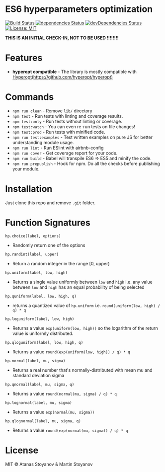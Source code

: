 # ES6 hyperparameters optimization

[![Build Status](https://travis-ci.org/atanasster/hyperparameters.svg?branch=master)](https://travis-ci.org/atanasster/hyperparameters) [![dependencies Status](https://david-dm.org/atanasster/hyperjs/status.svg)](https://david-dm.org/atanasster/hyperjs) [![devDependencies Status](https://david-dm.org/atanasster/hyperjs/dev-status.svg)](https://david-dm.org/atanasster/hyperjs?type=dev) [![License: MIT](https://img.shields.io/badge/License-MIT-blue.svg)](https://opensource.org/licenses/MIT)

**THIS IS AN INITIAL CHECK-IN, NOT TO BE USED !!!!!!!!**



# Features

* **hyperopt compatible** - The library is mostly compatible with [Hyperopt(https://github.com/hyperopt/hyperopt)](https://github.com/hyperopt/hyperopt) 

# Commands
- `npm run clean` - Remove `lib/` directory
- `npm test` - Run tests with linting and coverage results.
- `npm test:only` - Run tests without linting or coverage.
- `npm test:watch` - You can even re-run tests on file changes!
- `npm test:prod` - Run tests with minified code.
- `npm run test:examples` - Test written examples on pure JS for better understanding module usage.
- `npm run lint` - Run ESlint with airbnb-config
- `npm run cover` - Get coverage report for your code.
- `npm run build` - Babel will transpile ES6 => ES5 and minify the code.
- `npm run prepublish` - Hook for npm. Do all the checks before publishing your module.

# Installation
Just clone this repo and remove `.git` folder.

# Function Signatures

```hp.choice(label, options)```

- Randomly return one of the options

```hp.randint(label, upper)```

- Return a random integer in the range [0, upper)

```hp.uniform(label, low, high)```

- Returns a single value uniformly between ```low``` and ```high``` i.e. any value between ```low``` and ```high``` has an equal probability of being selected

```hp.quniform(label, low, high, q)```

- returns a quantized value of ```hp.uniform``` i.e. ```round(uniform(low, high) / q) * q```

```hp.loguniform(label, low, high)```

- Returns a value ```exp(uniform(low, high))``` so the logarithm of the return value is uniformly distributed.

```hp.qloguniform(label, low, high, q)```

- Returns a value ```round(exp(uniform(low, high)) / q) * q```

```hp.normal(label, mu, sigma)```

- Returns a real number that's normally-distributed with mean mu and standard deviation sigma

```hp.qnormal(label, mu, sigma, q)```

- Returns a value ```round(normal(mu, sigma) / q) * q```

```hp.lognormal(label, mu, sigma)```

- Returns a value ```exp(normal(mu, sigma))```

```hp.qlognormal(label, mu, sigma, q)```

- Returns a value ```round(exp(normal(mu, sigma)) / q) * q```


# License

MIT © Atanas Stoyanov & Martin Stoyanov
